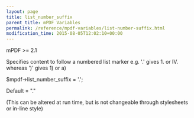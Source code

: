 ```yaml
---
layout: page
title: list_number_suffix
parent_title: mPDF Variables
permalink: /reference/mpdf-variables/list-number-suffix.html
modification_time: 2015-08-05T12:02:10+00:00
---
```


mPDF &gt;= 2.1

Specifies content to follow a numbered list marker e.g. '.' gives 1. or IV. whereas ')' gives 1) or a)

$mpdf-&gt;list_number_suffix = '.';

Default = "."

(This can be altered at run time, but is not changeable through stylesheets or in-line style)

